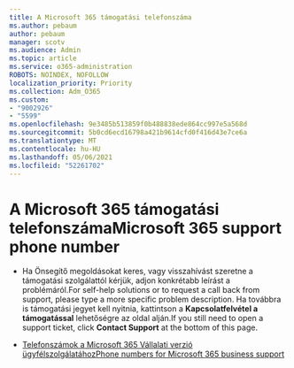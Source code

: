 ```yaml
---
title: A Microsoft 365 támogatási telefonszáma
ms.author: pebaum
author: pebaum
manager: scotv
ms.audience: Admin
ms.topic: article
ms.service: o365-administration
ROBOTS: NOINDEX, NOFOLLOW
localization_priority: Priority
ms.collection: Adm_O365
ms.custom:
- "9002926"
- "5599"
ms.openlocfilehash: 9e3485b513859f0b488838ede864cc997e5a568d
ms.sourcegitcommit: 5b0cd6ecd16798a421b9614cfd0f416d43e7ce6a
ms.translationtype: MT
ms.contentlocale: hu-HU
ms.lasthandoff: 05/06/2021
ms.locfileid: "52261702"
---
```

# <a name="microsoft-365-support-phone-number"></a><span data-ttu-id="9f3f9-102">A Microsoft 365 támogatási telefonszáma</span><span class="sxs-lookup"><span data-stu-id="9f3f9-102">Microsoft 365 support phone number</span></span>

- <span data-ttu-id="9f3f9-103">Ha Önsegítő megoldásokat keres, vagy visszahívást szeretne a támogatási szolgálattól kérjük, adjon konkrétabb leírást a problémáról.</span><span class="sxs-lookup"><span data-stu-id="9f3f9-103">For self-help solutions or to request a call back from support, please type a more specific problem description.</span></span>  <span data-ttu-id="9f3f9-104">Ha továbbra is támogatási jegyet kell nyitnia, kattintson a **Kapcsolatfelvétel a támogatással** lehetőségre az oldal alján.</span><span class="sxs-lookup"><span data-stu-id="9f3f9-104">If you still need to open a support ticket, click **Contact Support** at the bottom of this page.</span></span>

- [<span data-ttu-id="9f3f9-105">Telefonszámok a Microsoft 365 Vállalati verzió ügyfélszolgálatához</span><span class="sxs-lookup"><span data-stu-id="9f3f9-105">Phone numbers for Microsoft 365 business support</span></span>](/microsoft-365/admin/contact-support-for-business-products?view=o365-worldwide&tabs=phone)
